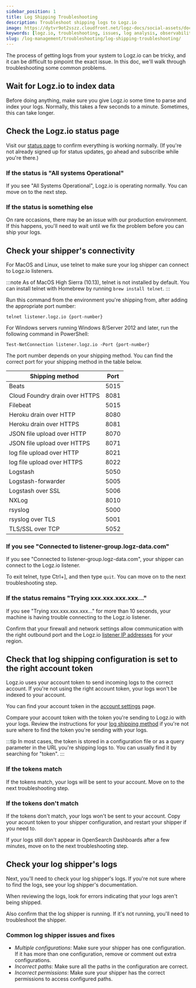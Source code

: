 ```yaml
---
sidebar_position: 1
title: Log Shipping Troubleshooting
description: Troubleshoot shipping logs to Logz.io
image: https://dytvr9ot2sszz.cloudfront.net/logz-docs/social-assets/docs-social.jpg
keywords: [logz.io, troubleshooting, issues, log analysis, observability]
slug: /log-management/troubleshooting/log-shipping-troubleshooting/
---
```



The process of getting logs from your system to Logz.io can be tricky,
and it can be difficult to pinpoint the exact issue.
In this doc, we'll walk through troubleshooting some common problems.

## Wait for Logz.io to index data

Before doing anything,
make sure you give Logz.io some time to parse and index your logs.
Normally, this takes a few seconds to a minute.
Sometimes, this can take longer.



## Check the Logz.io status page

Visit our [status page](http://status.logz.io/)
to confirm everything is working normally.
(If you're not already signed up for status updates,
go ahead and subscribe while you're there.)

### If the status is "All systems Operational"

If you see "All Systems Operational", Logz.io is operating normally.
You can move on to the next step.

### If the status is something else

On rare occasions, there may be an issue with our production environment.
If this happens,
you'll need to wait until we fix the problem before you can ship your logs.

## Check your shipper's connectivity

For MacOS and Linux, use telnet to make sure your log shipper can connect to Logz.io listeners.

:::note
As of MacOS High Sierra (10.13),
telnet is not installed by default.
You can install telnet with Homebrew
by running `brew install telnet`.
:::

Run this command from the environment you're shipping from, after adding the appropriate port number:

```shell
telnet listener.logz.io {port-number}
```
For Windows servers running Windows 8/Server 2012 and later, run the following command in PowerShell:


```shell
Test-NetConnection listener.logz.io -Port {port-number}
```


The port number depends on your shipping method.
You can find the correct port for your shipping method in the table below.


| Shipping method                         | Port |
|-----------------------------------------|------|
| Beats                                   | 5015 |
| Cloud Foundry drain over HTTPS          | 8081 |
| Filebeat                                | 5015 |
| Heroku drain over HTTP                  | 8080 |
| Heroku drain over HTTPS                 | 8081 |
| JSON file upload over HTTP              | 8070 |
| JSON file upload over HTTPS             | 8071 |
| log file upload over HTTP               | 8021 |
| log file upload over HTTPS              | 8022 |
| Logstash                                | 5050 |
| Logstash-forwarder                      | 5005 |
| Logstash over SSL                       | 5006 |
| NXLog                                   | 8010 |
| rsyslog                                 | 5000 |
| rsyslog over TLS                        | 5001 |
| TLS/SSL over TCP                        | 5052 |

### If you see "Connected to listener-group.logz-data.com"

If you see "Connected to listener-group.logz-data.com",
your shipper can connect to the Logz.io listener.

To exit telnet, type Ctrl+], and then type `quit`.
You can move on to the next troubleshooting step.

### If the status remains "Trying xxx.xxx.xxx.xxx..."

If you see "Trying xxx.xxx.xxx.xxx..." for more than 10 seconds,
your machine is having trouble connecting to the Logz.io listener.

Confirm that your firewall and network settings
allow communication with the right outbound port
and the Logz.io [listener IP addresses](/docs/user-guide/admin/hosting-regions/listener-ip-addresses/)
for your region.

## Check that log shipping configuration is set to the right account token

Logz.io uses your account token to send incoming logs to the correct account.
If you're not using the right account token,
your logs won't be indexed to your account.

You can find your account token
in the [account settings](https://app.logz.io/#/dashboard/settings/manage-accounts) page.

Compare your account token
with the token you're sending to Logz.io with your logs.
Review the instructions for your [log shipping method](https://app.logz.io/#/dashboard/integrations/collectors)
if you're not sure where to find the token you're sending with your logs.

:::tip
In most cases, the token is stored in a configuration file
or as a query parameter in the URL you're shipping logs to.
You can usually find it by searching for "token".
:::

### If the tokens match

If the tokens match, your logs will be sent to your account.
Move on to the next troubleshooting step.

### If the tokens don't match

If the tokens don't match, your logs won't be sent to your account.
Copy your acount token to your shipper configuration,
and restart your shipper if you need to.

If your logs still don't appear in OpenSearch Dashboards after a few minutes,
move on to the next troubleshooting step.

## Check your log shipper's logs

Next, you'll need to check your log shipper's logs.
If you're not sure where to find the logs,
see your log shipper's documentation.

When reviewing the logs,
look for errors indicating that your logs aren't being shipped.

Also confirm that the log shipper is running.
If it's not running, you'll need to troubleshoot the shipper.


### Common log shipper issues and fixes

* _Multiple configurations_: Make sure your shipper has one configuration. If it has more than one configuration, remove or comment out extra configurations.
* _Incorrect paths_: Make sure all the paths in the configuration are correct.
* _Incorrect permissions_: Make sure your shipper has the correct permissions to access configured paths.

